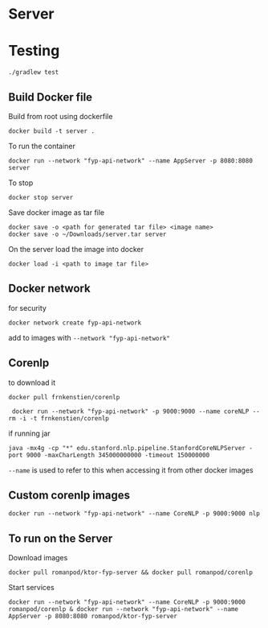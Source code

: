 # Server

# Testing
``` aidl
./gradlew test
```

## Build Docker file
Build from root using dockerfile
```
docker build -t server .
```

To run the container
```
docker run --network "fyp-api-network" --name AppServer -p 8080:8080 server
```
To stop
```
docker stop server
```

Save docker image as tar file
```
docker save -o <path for generated tar file> <image name>
docker save -o ~/Downloads/server.tar server
```

On the server load the image into docker
```
docker load -i <path to image tar file>
```


## Docker network
for security
```
docker network create fyp-api-network

```
add to images with `--network "fyp-api-network"`

## Corenlp

to download it 
```
docker pull frnkenstien/corenlp
```
```
 docker run --network "fyp-api-network" -p 9000:9000 --name coreNLP --rm -i -t frnkenstien/corenlp 
```

if running jar
```
java -mx4g -cp "*" edu.stanford.nlp.pipeline.StanfordCoreNLPServer -port 9000 -maxCharLength 345000000000 -timeout 150000000

```

`--name` is used to refer to this when accessing it from other docker images

## Custom corenlp images
```
docker run --network "fyp-api-network" --name CoreNLP -p 9000:9000 nlp
```

## To run on the Server
Download images
```
docker pull romanpod/ktor-fyp-server && docker pull romanpod/corenlp
```

Start services 
```
docker run --network "fyp-api-network" --name CoreNLP -p 9000:9000 romanpod/corenlp & docker run --network "fyp-api-network" --name AppServer -p 8080:8080 romanpod/ktor-fyp-server
```
